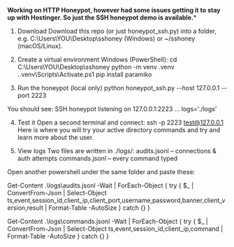 **Working on HTTP Honeypot, however had some issues getting it to stay up with Hostinger. So just the SSH honeypot demo is available.***



1) Download
Download this repo (or just honeypot_ssh.py) into a folder, e.g. C:\Users\YOU\Desktop\sshoney (Windows) or ~/sshoney (macOS/Linux).

2) Create a virtual environment
Windows (PowerShell):
cd C:\Users\YOU\Desktop\sshoney
python -m venv .venv
.\.venv\Scripts\Activate.ps1
pip install paramiko

3) Run the honeypot (local only)
python honeypot_ssh.py --host 127.0.0.1 --port 2223

You should see:
SSH honeypot listening on 127.0.0.1:2223 … logs='./logs'

4) Test it
Open a second terminal and connect:
ssh -p 2223 test@127.0.0.1
Here is where you will try your active directory commands and try and learn more about the user.

6) View logs
Two files are written in ./logs/:
audits.jsonl – connections & auth attempts
commands.jsonl – every command typed

Open another powershell under the same folder and paste these:



Get-Content .\logs\audits.jsonl -Wait |
  ForEach-Object {
    try { $_ | ConvertFrom-Json |
      Select-Object ts,event,session_id,client_ip,client_port,username,password,banner,client_version,result |
      Format-Table -AutoSize
    } catch {}
  }


  
Get-Content .\logs\commands.jsonl -Wait |
  ForEach-Object {
    try { $_ | ConvertFrom-Json |
      Select-Object ts,event,session_id,client_ip,command |
      Format-Table -AutoSize
    } catch {}
  }

